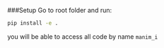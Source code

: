 ###Setup
Go to root folder and run:
```sh
pip install -e .
```
you will be able to access all code by name `manim_i`
